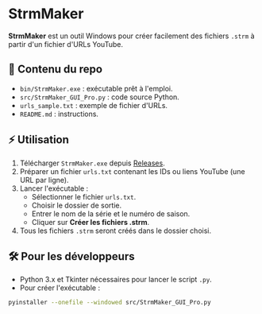 # StrmMaker

**StrmMaker** est un outil Windows pour créer facilement des fichiers `.strm` à partir d'un fichier d'URLs YouTube.

## 📂 Contenu du repo

- `bin/StrmMaker.exe` : exécutable prêt à l'emploi.
- `src/StrmMaker_GUI_Pro.py` : code source Python.
- `urls_sample.txt` : exemple de fichier d'URLs.
- `README.md` : instructions.

## ⚡ Utilisation

1. Télécharger `StrmMaker.exe` depuis [Releases](lien_vers_release).  
2. Préparer un fichier `urls.txt` contenant les IDs ou liens YouTube (une URL par ligne).  
3. Lancer l'exécutable :  
   - Sélectionner le fichier `urls.txt`.  
   - Choisir le dossier de sortie.  
   - Entrer le nom de la série et le numéro de saison.  
   - Cliquer sur **Créer les fichiers .strm**.  
4. Tous les fichiers `.strm` seront créés dans le dossier choisi.

## 🛠 Pour les développeurs

- Python 3.x et Tkinter nécessaires pour lancer le script `.py`.  
- Pour créer l'exécutable :  
```bash
pyinstaller --onefile --windowed src/StrmMaker_GUI_Pro.py
